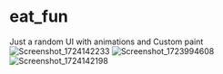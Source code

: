 # eat_fun

Just a random UI with animations and Custom paint
![Screenshot_1724142233](https://github.com/user-attachments/assets/5c7b4fb2-1c7b-43b7-a28c-e7bf69ce016f)
![Screenshot_1723994608](https://github.com/user-attachments/assets/c5d3ca7c-7640-41f1-85e6-24f4c0651902)
![Screenshot_1724142198](https://github.com/user-attachments/assets/162fa000-0ed4-4f01-9956-05f5fe1a0f1c)
